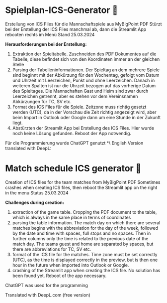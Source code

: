 # Spielplan-ICS-Generator :tennis:
Erstellung von ICS Files für die Mannschaftspiele aus MyBigPoint PDF
Stürzt bei der Erstellung der ICS Files manchmal ab, dann die Streamlit App rebooten rechts im Menü
Stand 25.03.2024


**Herausforderungen bei der Erstellung:**
  1. Extraktion der Spieltabelle. Zuschneiden des PDF Dokumentes auf die Tabelle, diese befindet sich von den Koordinaten immer an der gleichen Stelle
  2. Parsing der Tabelleninformationen. Der Spieltag an dem mehrere Spiele sind beginnt mit der Abkürzung für den Wochentag,
     gefolgt vom Datum und Uhrzeit mit Leerzeichen, Punkt und ohne Leerzeichen. Danach in weiteren Spalten ist nur die Uhrzeit bezogen auf das vorherige Datum des Spieltages. Die Mannschaften Gast und Heim sind zwar durch Leerzeichen getrennt, aber es stehen vor dem Vereinsnamen Abkürzungen für TC,
     SV etc.
  3. Format des ICS Files für die Spiele. Zeitzone muss richtig gesetzt werden (UTC), da in der Vorschau die Zeit richtig angezeigt wird, aber beim Import in Outlook oder Google dann um eine Stunde in der Zukunft liegt.
  4. Abstürzten der Streamlit App bei Erstellung des ICS Files. Hier wurde noch keine Lösung gefunden. Reboot der App notwendig.

Für die Programmierung wurde ChatGPT genutzt
 *\\
English Version translated with DeepL:
# Match schedule ICS generator :tennis:
Creation of ICS files for the team matches from MyBigPoint PDF
Sometimes crashes when creating ICS files, then reboot the Streamlit app on the right in the menu
Status 25.03.2024


**Challenges during creation:**
  1. extraction of the game table. Cropping the PDF document to the table, which is always in the same place in terms of coordinates
  2. parsing the table information. The match day on which there are several matches begins with the abbreviation for the day of the week,
     followed by the date and time with spaces, full stops and no spaces. Then in further columns only the time is related to the previous date of the match day. The teams guest and home are separated by spaces, but there are abbreviations for TC,
     SV etc.
  3. format of the ICS file for the matches. Time zone must be set correctly (UTC), as the time is displayed correctly in the preview, but is then one hour in the future when imported into Outlook or Google.
  4. crashing of the Streamlit app when creating the ICS file. No solution has been found yet. Reboot of the app necessary.

ChatGPT was used for the programming

Translated with DeepL.com (free version)
